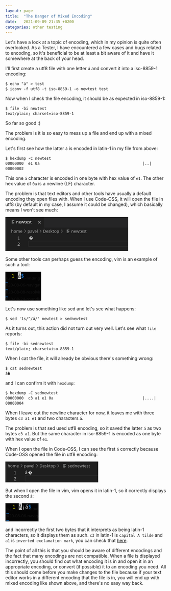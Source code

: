```yaml
---
layout: page
title:  "The Danger of Mixed Encoding"
date:   2021-09-09 21:35 +0200
categories: other testing
---
```


Let's have a look at a topic of encoding, which in my opinion is quite often overlooked. As a Tester, I have encountered a few cases and bugs related to encoding, so it's beneficial to be at least a bit aware of it and have it somewhere at the back of your head.

I'll first create a utf8 file with one letter `á` and convert it into a iso-8859-1 encoding:

```
$ echo "á" > test
$ iconv -f utf8 -t iso-8859-1 -o newtest test
```

Now when I check the file encoding, it should be as expected in iso-8859-1:

```
$ file -bi newtest
text/plain; charset=iso-8859-1
```

So far so good :)

The problem is it is so easy to mess up a file and end up with a mixed encoding.

Let's first see how the latter `á` is encoded in latin-1 in my file from above:

```
$ hexdump -C newtest
00000000  e1 0a                                             |..|
00000002
```

This one `á` character is encoded in one byte with hex value of `e1`. The other hex value of `0a` is a newline (LF) character.

The problem is that text editors and other tools have usually a default encoding they open files with. When I use Code-OSS, it will open the file in utf8 (by default in my case, I assume it could be changed), which basically means I won't see much:

![image](../images/encoding.png)

Some other tools can perhaps guess the encoding, vim is an example of such a tool:

![image](../images/encoding-vim.png)

Let's now use something like sed and let's see what happens:

```
$ sed '1s/^/á/' newtest > sednewtest
```

As it turns out, this action did not turn out very well. Let's see what `file` reports:

```
$ file -bi sednewtest 
text/plain; charset=iso-8859-1
```

When I cat the file, it will already be obvious there's something wrong:

```
$ cat sednewtest 
á�
```

and I can confirm it with `hexdump`:

```
$ hexdump -C sednewtest 
00000000  c3 a1 e1 0a                                       |....|
00000004
```

When I leave out the newline character for now, it leaves me with three bytes `c3 a1 e1` and two characters `á`.

The problem is that sed used utf8 encoding, so it saved the latter `á` as two bytes `c3 a1`. But the same character in iso-8859-1 is encoded as one byte with hex value of `e1`.

When I open the file in Code-OSS, I can see the first `á` correctly because Code-OSS opened the file in utf8 encoding:

![image](../images/mixed-encoding-code.png)

But when I open the file in vim, vim opens it in latin-1, so it correctly displays the second `á`:

![image](../images/mixed-encoding-vim.png)

and incorrectly the first two bytes that it interprets as being latin-1 characters, so it displays them as such. `c3` in latin-1 is `capital A tilde` and `a1` is `inverted exclamation mark`, you can check that [here](https://cs.stanford.edu/people/miles/iso8859.html).

The point of all this is that you should be aware of different encodings and the fact that many encodings are not compatible. When a file is displayed incorrectly, you should find out what encoding it is in and open it in an appropriate encoding, or convert (if possible) it to an encoding you need. All this should come before you make changes to the file because if your text editor works in a different encoding that the file is in, you will end up with mixed encoding like shown above, and there's no easy way back.
